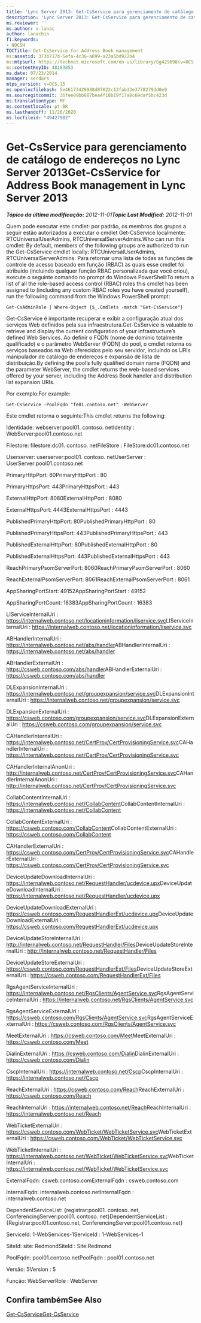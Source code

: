 ```yaml
---
title: 'Lync Server 2013: Get-CsService para gerenciamento de catálogo de endereços'
description: 'Lync Server 2013: Get-CsService para gerenciamento de catálogo de endereços.'
ms.reviewer: ''
ms.author: v-lanac
author: lanachin
f1.keywords:
- NOCSH
TOCTitle: Get-CsService for Address Book management
ms:assetid: 373b717d-5efa-4c36-a899-a23a5bd922b4
ms:mtpsurl: https://technet.microsoft.com/en-us/library/Gg429698(v=OCS.15)
ms:contentKeyID: 48183853
ms.date: 07/23/2014
manager: serdars
mtps_version: v=OCS.15
ms.openlocfilehash: 5e46173429988d87022c13fab33e3778279dd0e9
ms.sourcegitcommit: 36fee89bb887bea4f18b19f17a8c69daf5bc423d
ms.translationtype: MT
ms.contentlocale: pt-BR
ms.lasthandoff: 11/26/2020
ms.locfileid: "49427982"
---
```

# <a name="get-csservice-for-address-book-management-in-lync-server-2013"></a><span data-ttu-id="35143-103">Get-CsService para gerenciamento de catálogo de endereços no Lync Server 2013</span><span class="sxs-lookup"><span data-stu-id="35143-103">Get-CsService for Address Book management in Lync Server 2013</span></span>

<div data-xmlns="http://www.w3.org/1999/xhtml">

<div class="topic" data-xmlns="http://www.w3.org/1999/xhtml" data-msxsl="urn:schemas-microsoft-com:xslt" data-cs="https://msdn.microsoft.com/">

<div data-asp="https://msdn2.microsoft.com/asp">



</div>

<div id="mainSection">

<div id="mainBody"><span data-ttu-id="35143-104">

<span> </span></span><span class="sxs-lookup"><span data-stu-id="35143-104">

<span> </span></span></span>

<span data-ttu-id="35143-105">_**Tópico da última modificação:** 2012-11-01_</span><span class="sxs-lookup"><span data-stu-id="35143-105">_**Topic Last Modified:** 2012-11-01_</span></span>

<span data-ttu-id="35143-106">Quem pode executar este cmdlet: por padrão, os membros dos grupos a seguir estão autorizados a executar o cmdlet Get-CsService localmente: RTCUniversalUserAdmins, RTCUniversalServerAdmins.</span><span class="sxs-lookup"><span data-stu-id="35143-106">Who can run this cmdlet: By default, members of the following groups are authorized to run the Get-CsService cmdlet locally: RTCUniversalUserAdmins, RTCUniversalServerAdmins.</span></span> <span data-ttu-id="35143-107">Para retornar uma lista de todas as funções de controle de acesso baseado em função (RBAC) às quais esse cmdlet foi atribuído (incluindo qualquer função RBAC personalizada que você criou), execute o seguinte comando no prompt do Windows PowerShell:</span><span class="sxs-lookup"><span data-stu-id="35143-107">To return a list of all the role-based access control (RBAC) roles this cmdlet has been assigned to (including any custom RBAC roles you have created yourself), run the following command from the Windows PowerShell prompt:</span></span>

    Get-CsAdminRole | Where-Object {$_.Cmdlets -match "Get-CsService"}

<span data-ttu-id="35143-108">Get-CsService é importante recuperar e exibir a configuração atual dos serviços Web definidos pela sua infraestrutura.</span><span class="sxs-lookup"><span data-stu-id="35143-108">Get-CsService is valuable to retrieve and display the current configuration of your infrastructure’s defined Web Services.</span></span> <span data-ttu-id="35143-109">Ao definir o FQDN (nome de domínio totalmente qualificado) e o parâmetro WebServer (FQDN) do pool, o cmdlet retorna os serviços baseados na Web oferecidos pelo seu servidor, incluindo os URIs manipulador de catálogo de endereços e expansão de lista de distribuição.</span><span class="sxs-lookup"><span data-stu-id="35143-109">By defining the pool’s fully qualified domain name (FQDN) and the parameter WebServer, the cmdlet returns the web-based services offered by your server, including the Address Book handler and distribution list expansion URIs.</span></span>

<span data-ttu-id="35143-110">Por exemplo:</span><span class="sxs-lookup"><span data-stu-id="35143-110">For example:</span></span>

    Get-CsService -PoolFqdn "fe01.contoso.net" -WebServer

<span data-ttu-id="35143-111">Este cmdlet retorna o seguinte:</span><span class="sxs-lookup"><span data-stu-id="35143-111">This cmdlet returns the following:</span></span>

<span data-ttu-id="35143-112">Identidade: webserver:pool01. contoso. net</span><span class="sxs-lookup"><span data-stu-id="35143-112">Identity : WebServer:pool01.contoso.net</span></span>

<span data-ttu-id="35143-113">Filestore: filestore:dc01. contoso. net</span><span class="sxs-lookup"><span data-stu-id="35143-113">FileStore : FileStore:dc01.contoso.net</span></span>

<span data-ttu-id="35143-114">Userserver: userserver:pool01. contoso. net</span><span class="sxs-lookup"><span data-stu-id="35143-114">UserServer : UserServer:pool01.contoso.net</span></span>

<span data-ttu-id="35143-115">PrimaryHttpPort: 80</span><span class="sxs-lookup"><span data-stu-id="35143-115">PrimaryHttpPort : 80</span></span>

<span data-ttu-id="35143-116">PrimaryHttpsPort: 443</span><span class="sxs-lookup"><span data-stu-id="35143-116">PrimaryHttpsPort : 443</span></span>

<span data-ttu-id="35143-117">ExternalHttpPort: 8080</span><span class="sxs-lookup"><span data-stu-id="35143-117">ExternalHttpPort : 8080</span></span>

<span data-ttu-id="35143-118">ExternalHttpsPort: 4443</span><span class="sxs-lookup"><span data-stu-id="35143-118">ExternalHttpsPort : 4443</span></span>

<span data-ttu-id="35143-119">PublishedPrimaryHttpPort: 80</span><span class="sxs-lookup"><span data-stu-id="35143-119">PublishedPrimaryHttpPort : 80</span></span>

<span data-ttu-id="35143-120">PublishedPrimaryHttpsPort: 443</span><span class="sxs-lookup"><span data-stu-id="35143-120">PublishedPrimaryHttpsPort : 443</span></span>

<span data-ttu-id="35143-121">PublishedExternalHttpPort: 80</span><span class="sxs-lookup"><span data-stu-id="35143-121">PublishedExternalHttpPort : 80</span></span>

<span data-ttu-id="35143-122">PublishedExternalHttpsPort: 443</span><span class="sxs-lookup"><span data-stu-id="35143-122">PublishedExternalHttpsPort : 443</span></span>

<span data-ttu-id="35143-123">ReachPrimaryPsomServerPort: 8060</span><span class="sxs-lookup"><span data-stu-id="35143-123">ReachPrimaryPsomServerPort : 8060</span></span>

<span data-ttu-id="35143-124">ReachExternalPsomServerPort: 8061</span><span class="sxs-lookup"><span data-stu-id="35143-124">ReachExternalPsomServerPort : 8061</span></span>

<span data-ttu-id="35143-125">AppSharingPortStart: 49152</span><span class="sxs-lookup"><span data-stu-id="35143-125">AppSharingPortStart : 49152</span></span>

<span data-ttu-id="35143-126">AppSharingPortCount: 16383</span><span class="sxs-lookup"><span data-stu-id="35143-126">AppSharingPortCount : 16383</span></span>

<span data-ttu-id="35143-127">LIServiceInternalUri : https://internalweb.contoso.net/locationinformation/liservice.svc</span><span class="sxs-lookup"><span data-stu-id="35143-127">LIServiceInternalUri : https://internalweb.contoso.net/locationinformation/liservice.svc</span></span>

<span data-ttu-id="35143-128">ABHandlerInternalUri : https://internalweb.contoso.net/abs/handler</span><span class="sxs-lookup"><span data-stu-id="35143-128">ABHandlerInternalUri : https://internalweb.contoso.net/abs/handler</span></span>

<span data-ttu-id="35143-129">ABHandlerExternalUri : https://csweb.contoso.com/abs/handler</span><span class="sxs-lookup"><span data-stu-id="35143-129">ABHandlerExternalUri : https://csweb.contoso.com/abs/handler</span></span>

<span data-ttu-id="35143-130">DLExpansionInternalUri : https://internalweb.contoso.net/groupexpansion/service.svc</span><span class="sxs-lookup"><span data-stu-id="35143-130">DLExpansionInternalUri : https://internalweb.contoso.net/groupexpansion/service.svc</span></span>

<span data-ttu-id="35143-131">DLExpansionExternalUri : https://csweb.contoso.com/groupexpansion/service.svc</span><span class="sxs-lookup"><span data-stu-id="35143-131">DLExpansionExternalUri : https://csweb.contoso.com/groupexpansion/service.svc</span></span>

<span data-ttu-id="35143-132">CAHandlerInternalUri : https://internalweb.contoso.net/CertProv/CertProvisioningService.svc</span><span class="sxs-lookup"><span data-stu-id="35143-132">CAHandlerInternalUri : https://internalweb.contoso.net/CertProv/CertProvisioningService.svc</span></span>

<span data-ttu-id="35143-133">CAHandlerInternalAnonUri : http://internalweb.contoso.net/CertProv/CertProvisioningService.svc</span><span class="sxs-lookup"><span data-stu-id="35143-133">CAHandlerInternalAnonUri : http://internalweb.contoso.net/CertProv/CertProvisioningService.svc</span></span>

<span data-ttu-id="35143-134">CollabContentInternalUri : https://internalweb.contoso.net/CollabContent</span><span class="sxs-lookup"><span data-stu-id="35143-134">CollabContentInternalUri : https://internalweb.contoso.net/CollabContent</span></span>

<span data-ttu-id="35143-135">CollabContentExternalUri : https://csweb.contoso.com/CollabContent</span><span class="sxs-lookup"><span data-stu-id="35143-135">CollabContentExternalUri : https://csweb.contoso.com/CollabContent</span></span>

<span data-ttu-id="35143-136">CAHandlerExternalUri : https://csweb.contoso.com/CertProv/CertProvisioningService.svc</span><span class="sxs-lookup"><span data-stu-id="35143-136">CAHandlerExternalUri : https://csweb.contoso.com/CertProv/CertProvisioningService.svc</span></span>

<span data-ttu-id="35143-137">DeviceUpdateDownloadInternalUri : https://internalweb.contoso.net/RequestHandler/ucdevice.upx</span><span class="sxs-lookup"><span data-stu-id="35143-137">DeviceUpdateDownloadInternalUri : https://internalweb.contoso.net/RequestHandler/ucdevice.upx</span></span>

<span data-ttu-id="35143-138">DeviceUpdateDownloadExternalUri : https://csweb.contoso.com/RequestHandlerExt/ucdevice.upx</span><span class="sxs-lookup"><span data-stu-id="35143-138">DeviceUpdateDownloadExternalUri : https://csweb.contoso.com/RequestHandlerExt/ucdevice.upx</span></span>

<span data-ttu-id="35143-139">DeviceUpdateStoreInternalUri : http://internalweb.contoso.net/RequestHandler/Files</span><span class="sxs-lookup"><span data-stu-id="35143-139">DeviceUpdateStoreInternalUri : http://internalweb.contoso.net/RequestHandler/Files</span></span>

<span data-ttu-id="35143-140">DeviceUpdateStoreExternalUri : https://csweb.contoso.com/RequestHandlerExt/Files</span><span class="sxs-lookup"><span data-stu-id="35143-140">DeviceUpdateStoreExternalUri : https://csweb.contoso.com/RequestHandlerExt/Files</span></span>

<span data-ttu-id="35143-141">RgsAgentServiceInternalUri : https://internalweb.contoso.net/RgsClients/AgentService.svc</span><span class="sxs-lookup"><span data-stu-id="35143-141">RgsAgentServiceInternalUri : https://internalweb.contoso.net/RgsClients/AgentService.svc</span></span>

<span data-ttu-id="35143-142">RgsAgentServiceExternalUri : https://csweb.contoso.com/RgsClients/AgentService.svc</span><span class="sxs-lookup"><span data-stu-id="35143-142">RgsAgentServiceExternalUri : https://csweb.contoso.com/RgsClients/AgentService.svc</span></span>

<span data-ttu-id="35143-143">MeetExternalUri : https://csweb.contoso.com/Meet</span><span class="sxs-lookup"><span data-stu-id="35143-143">MeetExternalUri : https://csweb.contoso.com/Meet</span></span>

<span data-ttu-id="35143-144">DialinExternalUri : https://csweb.contoso.com/Dialin</span><span class="sxs-lookup"><span data-stu-id="35143-144">DialinExternalUri : https://csweb.contoso.com/Dialin</span></span>

<span data-ttu-id="35143-145">CscpInternalUri : https://internalweb.contoso.net/Cscp</span><span class="sxs-lookup"><span data-stu-id="35143-145">CscpInternalUri : https://internalweb.contoso.net/Cscp</span></span>

<span data-ttu-id="35143-146">ReachExternalUri : https://csweb.contoso.com/Reach</span><span class="sxs-lookup"><span data-stu-id="35143-146">ReachExternalUri : https://csweb.contoso.com/Reach</span></span>

<span data-ttu-id="35143-147">ReachInternalUri : https://internalweb.contoso.net/Reach</span><span class="sxs-lookup"><span data-stu-id="35143-147">ReachInternalUri : https://internalweb.contoso.net/Reach</span></span>

<span data-ttu-id="35143-148">WebTicketExternalUri : https://csweb.contoso.com/WebTicket/WebTicketService.svc</span><span class="sxs-lookup"><span data-stu-id="35143-148">WebTicketExternalUri : https://csweb.contoso.com/WebTicket/WebTicketService.svc</span></span>

<span data-ttu-id="35143-149">WebTicketInternalUri : https://internalweb.contoso.net/WebTicket/WebTicketService.svc</span><span class="sxs-lookup"><span data-stu-id="35143-149">WebTicketInternalUri : https://internalweb.contoso.net/WebTicket/WebTicketService.svc</span></span>

<span data-ttu-id="35143-150">ExternalFqdn: csweb.contoso.com</span><span class="sxs-lookup"><span data-stu-id="35143-150">ExternalFqdn : csweb.contoso.com</span></span>

<span data-ttu-id="35143-151">InternalFqdn: internalweb.contoso.net</span><span class="sxs-lookup"><span data-stu-id="35143-151">InternalFqdn : internalweb.contoso.net</span></span>

<span data-ttu-id="35143-152">DependentServiceList: {registrar:pool01. contoso. net, ConferencingServer:pool01. contoso. net}</span><span class="sxs-lookup"><span data-stu-id="35143-152">DependentServiceList : {Registrar:pool01.contoso.net, ConferencingServer:pool01.contoso.net}</span></span>

<span data-ttu-id="35143-153">ServiceId: 1-WebServices-1</span><span class="sxs-lookup"><span data-stu-id="35143-153">ServiceId : 1-WebServices-1</span></span>

<span data-ttu-id="35143-154">SiteId: site: Redmond</span><span class="sxs-lookup"><span data-stu-id="35143-154">SiteId : Site:Redmond</span></span>

<span data-ttu-id="35143-155">PoolFqdn: pool01.contoso.net</span><span class="sxs-lookup"><span data-stu-id="35143-155">PoolFqdn : pool01.contoso.net</span></span>

<span data-ttu-id="35143-156">Versão: 5</span><span class="sxs-lookup"><span data-stu-id="35143-156">Version : 5</span></span>

<span data-ttu-id="35143-157">Função: WebServer</span><span class="sxs-lookup"><span data-stu-id="35143-157">Role : WebServer</span></span>

<div>

## <a name="see-also"></a><span data-ttu-id="35143-158">Confira também</span><span class="sxs-lookup"><span data-stu-id="35143-158">See Also</span></span>


[<span data-ttu-id="35143-159">Get-CsService</span><span class="sxs-lookup"><span data-stu-id="35143-159">Get-CsService</span></span>](https://docs.microsoft.com/powershell/module/skype/Get-CsService)  
  

<span data-ttu-id="35143-160"></div>

</div>

<span> </span>

</div>

</div>

</span><span class="sxs-lookup"><span data-stu-id="35143-160"></div>

</div>

<span> </span>

</div>

</div>

</span></span></div>


